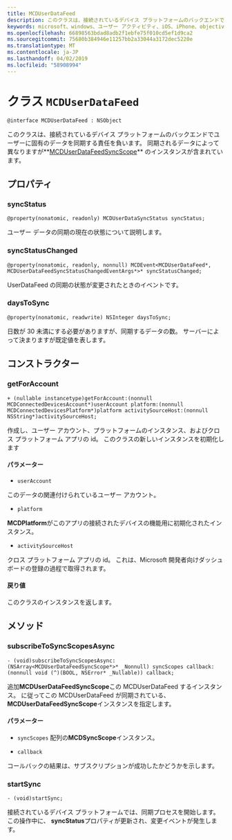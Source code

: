 ```yaml
---
title: MCDUserDataFeed
description: このクラスは、接続されているデバイス プラットフォームのバックエンドでユーザーに固有のデータを同期する責任を負います。
keywords: microsoft、windows、ユーザー アクティビティ、iOS、iPhone、objectiveC に接続されているデバイス、プロジェクトのローマ
ms.openlocfilehash: 66898563bdad8adb2f1ebfe75f010cd5ef1d9ca2
ms.sourcegitcommit: 75680b384946e11257bb2a33044a3172dec5220e
ms.translationtype: MT
ms.contentlocale: ja-JP
ms.lasthandoff: 04/02/2019
ms.locfileid: "58908994"
---
```

# <a name="class-mcduserdatafeed"></a>クラス `MCDUserDataFeed`

```
@interface MCDUserDataFeed : NSObject
```

このクラスは、接続されているデバイス プラットフォームのバックエンドでユーザーに固有のデータを同期する責任を負います。 同期されるデータによって異なりますが**[MCDUserDataFeedSyncScope](MCDUserDataFeedSyncScope.md)** のインスタンスが含まれています。

## <a name="properties"></a>プロパティ

### <a name="syncstatus"></a>syncStatus
`@property(nonatomic, readonly) MCDUserDataSyncStatus syncStatus;`

ユーザー データの同期の現在の状態について説明します。

### <a name="syncstatuschanged"></a>syncStatusChanged
`@property(nonatomic, readonly, nonnull) MCDEvent<MCDUserDataFeed*, MCDUserDataFeedSyncStatusChangedEventArgs*>* syncStatusChanged;`

UserDataFeed の同期の状態が変更されたときのイベントです。

### <a name="daystosync"></a>daysToSync
`@property(nonatomic, readwrite) NSInteger daysToSync;`

日数が 30 未満にする必要がありますが、同期するデータの数。  サーバーによって決まりますが既定値を表します。

## <a name="constructors"></a>コンストラクター

### <a name="getforaccount"></a>getForAccount
`+ (nullable instancetype)getForAccount:(nonnull MCDConnectedDevicesAccount*)userAccount
                                   platform:(nonnull MCDConnectedDevicesPlatform*)platform
                         activitySourceHost:(nonnull NSString*)activitySourceHost;`

作成し、ユーザー アカウント、プラットフォームのインスタンス、およびクロス プラットフォーム アプリの id。 このクラスの新しいインスタンスを初期化します

#### <a name="parameters"></a>パラメーター
* `userAccount` 

このデータの関連付けられているユーザー アカウント。

* `platform` 

**MCDPlatform**がこのアプリの接続されたデバイスの機能用に初期化されたインスタンス。

* `activitySourceHost` 

クロス プラットフォーム アプリの id。 これは、Microsoft 開発者向けダッシュ ボードの登録の過程で取得されます。

#### <a name="returns"></a>戻り値
このクラスのインスタンスを返します。

## <a name="methods"></a>メソッド

### <a name="subscribetosyncscopesasync"></a>subscribeToSyncScopesAsync
`- (void)subscribeToSyncScopesAsync:(NSArray<MCDUserDataFeedSyncScope*>* _Nonnull) syncScopes callback:(nonnull void (^)(BOOL, NSError* _Nullable)) callback;`

追加**MCDUserDataFeedSyncScope**この MCDUserDataFeed するインスタンス。  に従ってこの MCDUserDataFeed が同期されている、 **MCDUserDataFeedSyncScope**インスタンスを指定します。

#### <a name="parameters"></a>パラメーター

* `syncScopes` 配列の**MCDSyncScope**インスタンス。

* `callback`

コールバックの結果は、サブスクリプションが成功したかどうかを示します。 

### <a name="startsync"></a>startSync
`- (void)startSync;`

接続されているデバイス プラットフォームでは、同期プロセスを開始します。 この操作中に、 **syncStatus**プロパティが更新され、変更イベントが発生します。